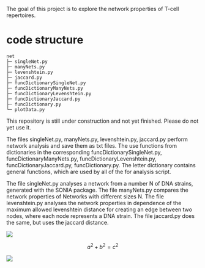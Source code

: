 The goal of this project is to explore the network properties of T-cell repertoires.
# code structure

```
net
├─ singleNet.py
├─ manyNets.py
├─ levenshtein.py
├─ jaccard.py
├─ funcDictionarySingleNet.py
├─ funcDictionaryManyNets.py
├─ funcDictionaryLevenshtein.py
├─ funcDictionaryJaccard.py
├─ funcDictionary.py
└─ plotData.py
```

This repository is still under construction and not yet finished. Please do not yet use it.

The files singleNet.py, manyNets.py, levenshtein.py, jaccard.py perform network analysis and save them as txt files. 
The use functions from dictionaries in the corresponding funcDictionarySingleNet.py, funcDictionaryManyNets.py, 
funcDictionaryLevenshtein.py, funcDictionaryJaccard.py, funcDictionary.py. The letter dictionary contains 
general functions, which are used by all of the for analysis script.

The file singleNet.py analyses a network from a number N of DNA strains, generated with the SONIA package.
The file manyNets.py compares the network properties of Networks with different sizes N.
The file levenshtein.py analyses the network properties in dependence of the maximum allowed levenshtein distance for 
creating an edge between two nodes, where each node represents a DNA strain.
The file jaccard.py  does the same, but uses the jaccard distance.

<img src="https://render.githubusercontent.com/render/math?math=e^{i \pi} = //
-1">

```math
a^2+b^2=c^2
```

<img src="https://render.githubusercontent.com/render/math?math=(lev_{a, b}\left(i, j\right) = \left\{ \begin{array}{c} \max \left(i, j\right) \\ \min \left\{ \begin{array}{c}
lev_{a,b} \left(i-1, j\right) + 1\\
lev_{a,b} \left(i, j-1\right) + 1\\
lev_{a,b} \left(i-1, j-1\right) + 1_{\left(a_i \neq b_j\right)}
\end{array}
 \right.
 \end{array}
\right.)">
